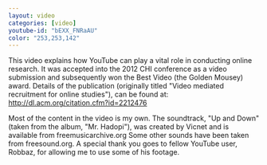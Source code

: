 ```yaml
---
layout: video
categories: [video]
youtube-id: "bEXX_FNRaAU"
color: "253,253,142"
---
```


This video explains how YouTube can play a vital role in conducting online research. It was accepted into the 2012 CHI conference as a video submission and subsequently won the Best Video (the Golden Mousey) award. Details of the publication (originally titled "Video mediated recruitment for online studies"), can be found at: <a href="http://dl.acm.org/citation.cfm?id=2212476" target="_blank" title="http://dl.acm.org/citation.cfm?id=2212476">http://dl.acm.org/citation.cfm?id=2212476</a>

Most of the content in the video is my own. The soundtrack, "Up and Down" (taken from the album, "Mr. Hadopi"), was created by Vicnet and is available from freemusicarchive.org Some other sounds have been taken from freesound.org. A special thank you goes to fellow YouTube user, Robbaz, for allowing me to use some of his footage.
